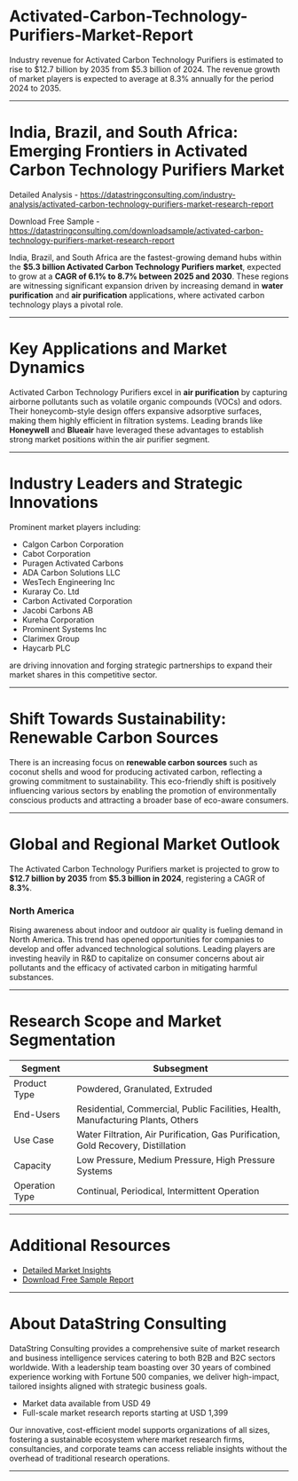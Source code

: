 # Activated-Carbon-Technology-Purifiers-Market-Report

Industry revenue for Activated Carbon Technology Purifiers is estimated to rise to $12.7 billion by 2035 from $5.3 billion of 2024. The revenue growth of market players is expected to average at 8.3% annually for the period 2024 to 2035.

---

# India, Brazil, and South Africa: Emerging Frontiers in Activated Carbon Technology Purifiers Market

Detailed Analysis - https://datastringconsulting.com/industry-analysis/activated-carbon-technology-purifiers-market-research-report

Download Free Sample - https://datastringconsulting.com/downloadsample/activated-carbon-technology-purifiers-market-research-report

India, Brazil, and South Africa are the fastest-growing demand hubs within the **\$5.3 billion Activated Carbon Technology Purifiers market**, expected to grow at a **CAGR of 6.1% to 8.7% between 2025 and 2030**. These regions are witnessing significant expansion driven by increasing demand in **water purification** and **air purification** applications, where activated carbon technology plays a pivotal role.

---

# Key Applications and Market Dynamics

Activated Carbon Technology Purifiers excel in **air purification** by capturing airborne pollutants such as volatile organic compounds (VOCs) and odors. Their honeycomb-style design offers expansive adsorptive surfaces, making them highly efficient in filtration systems. Leading brands like **Honeywell** and **Blueair** have leveraged these advantages to establish strong market positions within the air purifier segment.

---

# Industry Leaders and Strategic Innovations

Prominent market players including:

* Calgon Carbon Corporation
* Cabot Corporation
* Puragen Activated Carbons
* ADA Carbon Solutions LLC
* WesTech Engineering Inc
* Kuraray Co. Ltd
* Carbon Activated Corporation
* Jacobi Carbons AB
* Kureha Corporation
* Prominent Systems Inc
* Clarimex Group
* Haycarb PLC

are driving innovation and forging strategic partnerships to expand their market shares in this competitive sector.

---

# Shift Towards Sustainability: Renewable Carbon Sources

There is an increasing focus on **renewable carbon sources** such as coconut shells and wood for producing activated carbon, reflecting a growing commitment to sustainability. This eco-friendly shift is positively influencing various sectors by enabling the promotion of environmentally conscious products and attracting a broader base of eco-aware consumers.

---

# Global and Regional Market Outlook

The Activated Carbon Technology Purifiers market is projected to grow to **\$12.7 billion by 2035** from **\$5.3 billion in 2024**, registering a CAGR of **8.3%**.

### North America

Rising awareness about indoor and outdoor air quality is fueling demand in North America. This trend has opened opportunities for companies to develop and offer advanced technological solutions. Leading players are investing heavily in R\&D to capitalize on consumer concerns about air pollutants and the efficacy of activated carbon in mitigating harmful substances.

---

# Research Scope and Market Segmentation

| Segment        | Subsegment                                                                        |
| -------------- | --------------------------------------------------------------------------------- |
| Product Type   | Powdered, Granulated, Extruded                                                    |
| End-Users      | Residential, Commercial, Public Facilities, Health, Manufacturing Plants, Others  |
| Use Case       | Water Filtration, Air Purification, Gas Purification, Gold Recovery, Distillation |
| Capacity       | Low Pressure, Medium Pressure, High Pressure Systems                              |
| Operation Type | Continual, Periodical, Intermittent Operation                                     |

---

# Additional Resources

* [Detailed Market Insights](https://datastringconsulting.com/industry-analysis/activated-carbon-technology-purifiers-market-research-report)
* [Download Free Sample Report](https://datastringconsulting.com/downloadsample/activated-carbon-technology-purifiers-market-research-report)

---

# About DataString Consulting

DataString Consulting provides a comprehensive suite of market research and business intelligence services catering to both B2B and B2C sectors worldwide. With a leadership team boasting over 30 years of combined experience working with Fortune 500 companies, we deliver high-impact, tailored insights aligned with strategic business goals.

* Market data available from USD 49
* Full-scale market research reports starting at USD 1,399

Our innovative, cost-efficient model supports organizations of all sizes, fostering a sustainable ecosystem where market research firms, consultancies, and corporate teams can access reliable insights without the overhead of traditional research operations.

---
